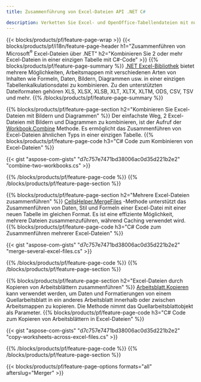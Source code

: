 ```yaml
---
title: Zusammenführung von Excel-Dateien API .NET C#

description: Verketten Sie Excel- und OpenOffice-Tabellendateien mit nur wenigen Zeilen C#-Code.
---
```

{{< blocks/products/pf/feature-page-wrap >}}
{{< blocks/products/pf/i18n/feature-page-header h1="Zusammenführen von Microsoft<sup>&reg;</sup> Excel-Dateien über .NET" h2="Kombinieren Sie 2 oder mehr Excel-Dateien in einer einzigen Tabelle mit C#-Code" >}}
{{% blocks/products/pf/feature-page-summary %}}
[.NET Excel-Bibliothek](/cells/net/) bietet mehrere Möglichkeiten, Arbeitsmappen mit verschiedenen Arten von Inhalten wie Formeln, Daten, Bildern, Diagrammen usw. in einer einzigen Tabellenkalkulationsdatei zu kombinieren. Zu den unterstützten Dateiformaten gehören XLS, XLSX, XLSB, XLT, XLTX, XLTM, ODS, CSV, TSV und mehr.
{{% /blocks/products/pf/feature-page-summary %}}

{{% blocks/products/pf/feature-page-section h2="Kombinieren Sie Excel-Dateien mit Bildern und Diagrammen" %}}
Der einfachste Weg, 2 Excel-Dateien mit Bildern und Diagrammen zu kombinieren, ist der Aufruf der [Workbook.Combine](https://reference.aspose.com/cells/net/aspose.cells/workbook/methods/combine) Methode. Es ermöglicht das Zusammenführen von Excel-Dateien ähnlichen Typs in einer einzigen Tabelle.
{{% blocks/products/pf/feature-page-code h3="C# Code zum Kombinieren von Excel-Dateien" %}}

{{< gist "aspose-com-gists" "d7c757e7471bd38006ac0d35d221b2e2" "combine-two-workbooks.cs" >}}

{{% /blocks/products/pf/feature-page-code %}}
{{% /blocks/products/pf/feature-page-section %}}

{{% blocks/products/pf/feature-page-section h2="Mehrere Excel-Dateien zusammenführen" %}}
[CellsHelper.MergeFiles](https://reference.aspose.com/cells/net/aspose.cells/cellshelper/methods/mergefiles) -Methode unterstützt das Zusammenführen von Daten, Stil und Formeln einer Excel-Datei mit einer neuen Tabelle im gleichen Format. Es ist eine effiziente Möglichkeit, mehrere Dateien zusammenzuführen, während Caching verwendet wird. 
{{% blocks/products/pf/feature-page-code h3="C# Code zum Zusammenführen mehrerer Excel-Dateien" %}}

{{< gist "aspose-com-gists" "d7c757e7471bd38006ac0d35d221b2e2" "merge-several-excel-files.cs" >}}

{{% /blocks/products/pf/feature-page-code %}}
{{% /blocks/products/pf/feature-page-section %}}

{{% blocks/products/pf/feature-page-section h2="Excel-Dateien durch Kopieren von Arbeitsblättern zusammenführen" %}}
[Arbeitsblatt.Kopieren](https://reference.aspose.com/cells/net/aspose.cells/worksheet/methods/copy/index) kann verwendet werden, um Daten und Formatierungen von einem Quellarbeitsblatt in ein anderes Arbeitsblatt innerhalb oder zwischen Arbeitsmappen zu kopieren. Die Methode nimmt das Quellarbeitsblattobjekt als Parameter.
{{% blocks/products/pf/feature-page-code h3="C# Code zum Kopieren von Arbeitsblättern in Excel-Dateien" %}}

{{< gist "aspose-com-gists" "d7c757e7471bd38006ac0d35d221b2e2" "copy-worksheets-across-excel-files.cs" >}}

{{% /blocks/products/pf/feature-page-code %}}
{{% /blocks/products/pf/feature-page-section %}}

{{< blocks/products/pf/feature-page-options formats="all" afterslug="Merger" >}}
